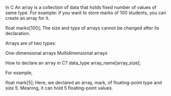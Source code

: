 In C An array is a collection of data that holds fixed number of values of same type. 
For example: if you want to store marks of 100 students, you can create an array for it.

float marks[100];
The size and type of arrays cannot be changed after its declaration.

Arrays are of two types:

One-dimensional arrays
Multidimensional arrays

How to declare an array in C?
data_type array_name[array_size];

For example,

float mark[5];
Here, we declared an array, mark, of floating-point type and size 5. Meaning, it can hold 5 floating-point values.
